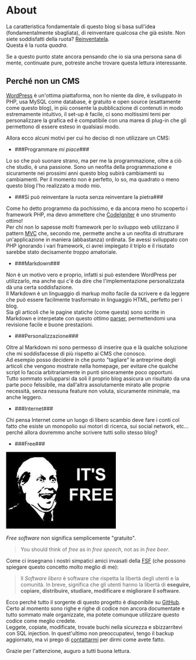 About
=====

La caratteristica fondamentale di questo blog si basa sull'idea (fondamentalmente sbagliata),
di reinventare qualcosa che già esiste. Non siete soddisfatti della ruota? [Reinventatela][1].    
Questa è la ruota *quadra*.

[1]: http://it.wikipedia.org/wiki/Reinventare_la_ruota

Se a questo punto state ancora pensando che io sia una persona sana di mente,
continuate pure, potreste anche trovare questa lettura interessante.

Perché non un CMS
-----------------

[WordPress][2] è un'ottima piattaforma, non ho niente da dire, è sviluppato in PHP,
usa MySQL come database, è gratuito e open source (esattamente come questo blog),
in più consente la pubblicazione di contenuti in modo estremamente intuitivo,
il set-up è facile, ci sono moltissimi temi per personalizzare la grafica
ed è compatibile con una marea di plug-in che gli permettono
di essere esteso in qualsiasi modo.

[2]: http://it.wordpress.org/

Allora ecco alcuni motivi per cui ho deciso di non utilizzare un CMS:

- ###Programmare *mi piace*###

Lo so che può suonare strano, ma per me la programmazione, oltre a ciò che studio,
è una passione.
Sono un neofita della programmazione e sicuramente nei prossimi anni
questo blog subirà cambiamenti su cambiamenti. Per il momento non è perfetto, lo so,
ma quadrato o meno questo blog l'ho realizzato a modo mio.

- ###Si può reinventare la ruota senza reinventare la pietra###

Come ho detto programmo da pochissimo, e da ancora meno ho scoperto i framework PHP,
ma devo ammettere che [CodeIgniter][3] è uno strumento ottimo!    
Per chi non lo sapesse molti framework per lo sviluppo web utilizzano il pattern
[MVC][4] che, secondo me, permette anche a un neofita di strutturare un'applicazione
in maniera (abbastanza) ordinata.
Se avessi sviluppato con PHP ignorando i vari framework, ci avrei impiegato il triplo
e il risutato sarebbe stato decisamente *troppo* amatoriale.

[3]: http://ellislab.com/codeigniter

[4]: http://it.wikipedia.org/wiki/Model-View-Controller

- ###Markdown###

Non è un motivo vero e proprio, infatti si può estendere WordPress per utilizzarlo,
ma anche qui c'è da dire che l'implementazione personalizzata dà una certa soddisfazione.    
Il Markdown è un linguaggio di markup molto facile da scrivere e da leggere
che può essere facilmente trasformato in linguaggio HTML, perfetto per i blog.    
Sia gli articoli che le pagine statiche (come questa) sono scritte in Markdown e interpetate
con questo ottimo [parser][5], permettendomi una revisione facile e buone prestazioni.

[5]: http://parsedown.org/

- ###Personalizzazione###

Oltre al Markdown mi sono permesso di inserire qua e là qualche soluzione che mi soddisfacesse
di più rispetto ai CMS che conosco.    
Ad esempio posso decidere in che punto "tagliare" le antreprime degli articoli che vengono
mostrate nella homepage, per evitare che qualche script lo faccia arbitrariamente in punti
sinceramente poco opportuni.    
Tutto sommato svilupparsi da soli il proprio blog assicura un risultato da una parte poco felssibile,
ma dall'altra assolutamente mirato alle proprie necessità, senza nessuna feature non voluta,
sicuramente minimale, ma anche leggero.

- ###Internet###

Chi pensa Internet come un luogo di libero scambio deve fare i conti col fatto che esiste un monopolio
sui motori di ricerca, sui social network, etc... perché allora dovremmo anche scrivere tutti sollo stesso blog?

- ###Free###

![It's free!][6]

*Free software* non significa semplicemente "gratuito".    

> You should think of *free* as in *free speech*, not as in *free beer*.

Come ci insegnano i nostri simpatici amici invasati della [FSF][7]
(che possono spiegare questo concetto molto meglio di me):


> Il *Software libero* è software che rispetta la libertà degli utenti e la comunità.
> In breve, significa che gli utenti hanno la libertà di
> **eseguire, copiare, distribuire, studiare, modificare e migliorare il software**.

Ecco perché tutto il sorgente di questo progetto è disponibile su [GitHub][8].    
Certo al momento sono righe e righe di codice non ancora documentate
e tutto sommato male organizzate, ma potete comunque utilizzare questo codice
come meglio credete.    
Leggete, copiate, modificate, trovate buchi nella sicurezza e sbizzarritevi con SQL injection. 
In quest'ultimo non preoccupatevi, tengo il backup aggiornato, ma vi prego di [contattarmi][9]
per dirmi come avete fatto.

Grazie per l'attenzione, auguro a tutti buona lettura.

[6]: /resources/its_free.jpg
[7]: http://www.fsf.org/
[8]: https://github.com/Bobbermaist/SquareWheel/
[9]: /site/contact